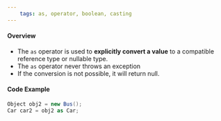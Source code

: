 ```yaml
---
	tags: as, operator, boolean, casting
---
```


#### Overview
- The `as` operator is used to **explicitly convert a value** to a compatible reference type or nullable type. 
- The `as` operator never throws an exception
- If the conversion is not possible, it will return null.

#### Code Example
```csharp
Object obj2 = new Bus();
Car car2 = obj2 as Car;
```